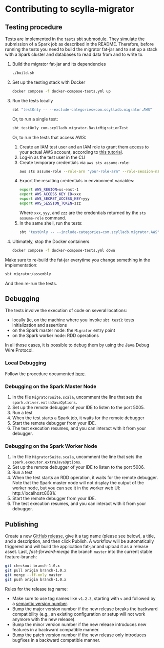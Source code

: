 # Contributing to scylla-migrator

## Testing procedure

Tests are implemented in the `tests` sbt submodule. They simulate the submission of a Spark job as described in the README. Therefore, before running the tests you need to build the migrator fat-jar and to set up a stack with a Spark cluster and databases to read data from and to write to.

1. Build the migrator fat-jar and its dependencies

   ~~~ sh
   ./build.sh
   ~~~
   
2. Set up the testing stack with Docker
   
   ~~~ sh
   docker compose -f docker-compose-tests.yml up
   ~~~

3. Run the tests locally

   ~~~ sh
   sbt "testOnly -- --exclude-categories=com.scylladb.migrator.AWS"
   ~~~

   Or, to run a single test:

   ~~~ sh
   sbt testOnly com.scylladb.migrator.BasicMigrationTest
   ~~~

   Or, to run the tests that access AWS:

   1. Create an IAM test user and an IAM role to grant them access to your actual AWS account, according to [this tutorial](https://docs.aws.amazon.com/IAM/latest/UserGuide/tutorial_cross-account-with-roles.html).
   2. Log-in as the test user in the CLI
   3. Create temporary credentials via `aws sts assume-role`:
      ~~~ sh
      aws sts assume-role --role-arn "your-role-arn" --role-session-name "scylla-migrator-test"
      ~~~
   4. Export the resulting credentials in environment variables:
      ~~~ sh
      export AWS_REGION=us-east-1
      export AWS_ACCESS_KEY_ID=xxx
      export AWS_SECRET_ACCESS_KEY=yyy
      export AWS_SESSION_TOKEN=zzz
      ~~~
      Where `xxx`, `yyy`, and `zzz` are the credentials returned by the `sts assume-role` command.
   5. In the same shell, run the tests:
      ~~~ sh
      sbt "testOnly -- --include-categories=com.scylladb.migrator.AWS"
      ~~~

4. Ultimately, stop the Docker containers

   ~~~ sh
   docker compose -f docker-compose-tests.yml down
   ~~~

Make sure to re-build the fat-jar everytime you change something in the implementation:

~~~ sh
sbt migrator/assembly
~~~

And then re-run the tests.

## Debugging

The tests involve the execution of code on several locations:
- locally (ie, on the machine where you invoke `sbt test`): tests initialization and assertions
- on the Spark master node: the `Migrator` entry point
- on the Spark worker node: RDD operations

In all those cases, it is possible to debug them by using the Java Debug Wire Protocol.

### Local Debugging

Follow the procedure documented [here](https://stackoverflow.com/a/15505308/561721).

### Debugging on the Spark Master Node

1. In the file `MigratorSuite.scala`, uncomment the line that sets the
   `spark.driver.extraJavaOptions`.
2. Set up the remote debugger of your IDE to listen to the port 5005.
3. Run a test
4. When the test starts a Spark job, it waits for the remote debugger
5. Start the remote debugger from your IDE.
6. The test execution resumes, and you can interact with it from your debugger.

### Debugging on the Spark Worker Node

1. In the file `MigratorSuite.scala`, uncomment the line that sets the
   `spark.executor.extraJavaOptions`.
2. Set up the remote debugger of your IDE to listen to the port 5006.
3. Run a test
4. When the test starts an RDD operation, it waits for the remote debugger.
   Note that the Spark master node will not display the output of the worker node,
   but you can see it in the worker web UI: http://localhost:8081/.
5. Start the remote debugger from your IDE.
6. The test execution resumes, and you can interact with it from your debugger.

## Publishing

Create a new [GitHub release](https://github.com/scylladb/scylla-migrator/releases), give it a tag name (please see below), a title, and a description, and then click Publish. A workflow will be automatically triggered and will build the application fat-jar and upload it as a release asset. Last, _fast-forward-merge_ the branch `master` into the current stable feature-branch:

~~~ sh
git checkout branch-1.0.x
git pull origin branch-1.0.x
git merge --ff-only master
git push origin branch-1.0.x
~~~

Rules for the release tag name:
- Make sure to use tag names like `v1.2.3`, starting with `v` and followed by a [semantic version number](https://semver.org/).
- Bump the major version number if the new release breaks the backward compatibility (e.g., an existing configuration or setup will not work anymore with the new release).
- Bump the minor version number if the new release introduces new features in a backward compatible manner.
- Bump the patch version number if the new release only introduces bugfixes in a backward compatible manner.
